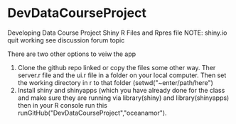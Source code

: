 # DevDataCourseProject
Developing Data Course Project Shiny R Files and Rpres file
NOTE: shiny.io quit working see discussion forum topic

There are two other options to veiw the app
1. Clone the github repo linked or copy the files some other way. Ther server.r file and the ui.r file in a folder on your local computer.  Then set the working directory in r to that folder (setwd("~enter/path/here")
2. Install shiny and shinyapps (which you have already done for the class and make sure they are running via library(shiny) and library(shinyapps) then in your R console run this runGitHub("DevDataCourseProject","oceanamor").



